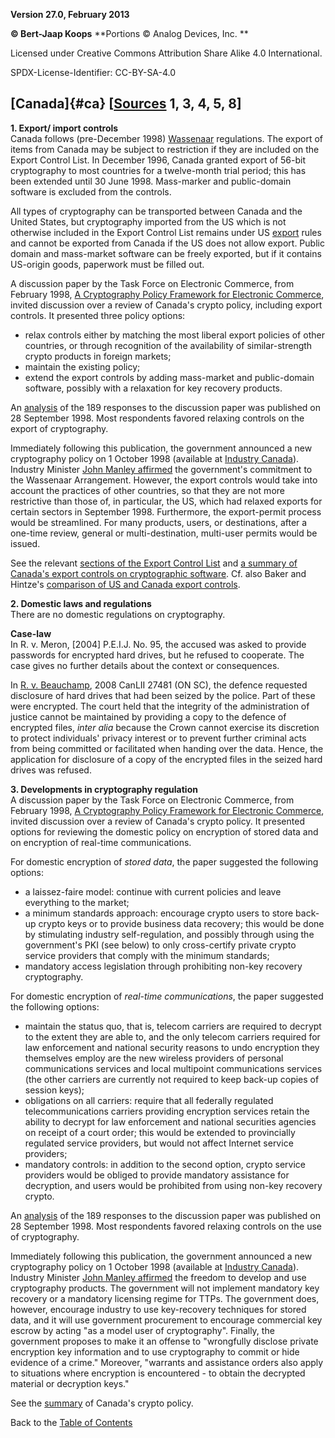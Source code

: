 **Version 27.0, February 2013**

**© Bert-Jaap Koops**
**Portions © Analog Devices, Inc. **  

Licensed under Creative Commons Attribution Share Alike 4.0 International.

SPDX-License-Identifier: CC-BY-SA-4.0

## [Canada]{#ca} \[[Sources](cls-srce.htm) 1, 3, 4, 5, 8\]

**1. Export/ import controls**\
Canada follows (pre-December 1998) [Wassenaar](#co) regulations. The
export of items from Canada may be subject to restriction if they are
included on the Export Control List. In December 1996, Canada granted
export of 56-bit cryptography to most countries for a twelve-month trial
period; this has been extended until 30 June 1998. Mass-marker and
public-domain software is excluded from the controls.

All types of cryptography can be transported between Canada and the
United States, but cryptography imported from the US which is not
otherwise included in the Export Control List remains under US
[export](#ear) rules and cannot be exported from Canada if the US does
not allow export. Public domain and mass-market software can be freely
exported, but if it contains US-origin goods, paperwork must be filled
out.

A discussion paper by the Task Force on Electronic Commerce, from
February 1998, [A Cryptography Policy Framework for Electronic
Commerce](http://strategis.ic.gc.ca/SSG/cy00005e.html), invited
discussion over a review of Canada\'s crypto policy, including export
controls. It presented three policy options:

-   relax controls either by matching the most liberal export policies
    of other countries, or through recognition of the availability of
    similar-strength crypto products in foreign markets;
-   maintain the existing policy;
-   extend the export controls by adding mass-market and public-domain
    software, possibly with a relaxation for key recovery products.

An [analysis](http://e-com.ic.gc.ca/english/crypto/631d3.html) of the
189 responses to the discussion paper was published on 28 September
1998. Most respondents favored relaxing controls on the export of
cryptography.

Immediately following this publication, the government announced a new
cryptography policy on 1 October 1998 (available at [Industry
Canada](http://strategis.ic.gc.ca/SSG/cy00001e.html)). Industry Minister
[John Manley affirmed](http://jya.com/ca-crypto.htm) the government\'s
commitment to the Wassenaar Arrangement. However, the export controls
would take into account the practices of other countries, so that they
are not more restrictive than those of, in particular, the US, which had
relaxed exports for certain sectors in September 1998. Furthermore, the
export-permit process would be streamlined. For many products, users, or
destinations, after a one-time review, general or multi-destination,
multi-user permits would be issued.

See the relevant [sections of the Export Control
List](http://axion.physics.ubc.ca/ECL.html) and [a summary of Canada\'s
export controls on cryptographic
software](http://insight.mcmaster.ca/org/efc/pages/doc/crypto-export.html).
Cf. also Baker and Hintze\'s [comparison of US and Canada export
controls](http://www.steptoe.com/encryp.htm).

**2. Domestic laws and regulations**\
There are no domestic regulations on cryptography.

**Case-law**\
In R. v. Meron, \[2004\] P.E.I.J. No. 95, the accused was asked to
provide passwords for encrypted hard drives, but he refused to
cooperate. The case gives no further details about the context or
consequences.

In [R. v.
Beauchamp](http://www.canlii.org/en/on/onsc/doc/2008/2008canlii27481/2008canlii27481.html),
2008 CanLII 27481 (ON SC), the defence requested disclosure of hard
drives that had been seized by the police. Part of these were encrypted.
The court held that the integrity of the administration of justice
cannot be maintained by providing a copy to the defence of encrypted
files, *inter alia* because the Crown cannot exercise its discretion to
protect individuals\' privacy interest or to prevent further criminal
acts from being committed or facilitated when handing over the data.
Hence, the application for disclosure of a copy of the encrypted files
in the seized hard drives was refused.

**3. Developments in cryptography regulation**\
A discussion paper by the Task Force on Electronic Commerce, from
February 1998, [A Cryptography Policy Framework for Electronic
Commerce](http://e-com.ic.gc.ca/english/crypto/631d11.html), invited
discussion over a review of Canada\'s crypto policy. It presented
options for reviewing the domestic policy on encryption of stored data
and on encryption of real-time communications.

For domestic encryption of *stored data*, the paper suggested the
following options:

-   a laissez-faire model: continue with current policies and leave
    everything to the market;
-   a minimum standards approach: encourage crypto users to store
    back-up crypto keys or to provide business data recovery; this would
    be done by stimulating industry self-regulation, and possibly
    through using the government\'s PKI (see below) to only
    cross-certify private crypto service providers that comply with the
    minimum standards;
-   mandatory access legislation through prohibiting non-key recovery
    cryptography.

For domestic encryption of *real-time communications*, the paper
suggested the following options:

-   maintain the status quo, that is, telecom carriers are required to
    decrypt to the extent they are able to, and the only telecom
    carriers required for law enforcement and national security reasons
    to undo encryption they themselves employ are the new wireless
    providers of personal communications services and local multipoint
    communications services (the other carriers are currently not
    required to keep back-up copies of session keys);
-   obligations on all carriers: require that all federally regulated
    telecommunications carriers providing encryption services retain the
    ability to decrypt for law enforcement and national securities
    agencies on receipt of a court order; this would be extended to
    provincially regulated service providers, but would not affect
    Internet service providers;
-   mandatory controls: in addition to the second option, crypto service
    providers would be obliged to provide mandatory assistance for
    decryption, and users would be prohibited from using non-key
    recovery crypto.

An [analysis](http://e-com.ic.gc.ca/english/crypto/631d3.html) of the
189 responses to the discussion paper was published on 28 September
1998. Most respondents favored relaxing controls on the use of
cryptography.

Immediately following this publication, the government announced a new
cryptography policy on 1 October 1998 (available at [Industry
Canada](http://e-com.ic.gc.ca/english/crypto/631d1.html)). Industry
Minister [John Manley
affirmed](http://e-com.ic.gc.ca/english/releases/41d6.html) the freedom
to develop and use cryptography products. The government will not
implement mandatory key recovery or a mandatory licensing regime for
TTPs. The government does, however, encourage industry to use
key-recovery techniques for stored data, and it will use government
procurement to encourage commercial key escrow by acting \"as a model
user of cryptography\". Finally, the government proposes to make it an
offense to \"wrongfully disclose private encryption key information and
to use cryptography to commit or hide evidence of a crime.\" Moreover,
\"warrants and assistance orders also apply to situations where
encryption is encountered - to obtain the decrypted material or
decryption keys.\"

See the [summary](http://e-com.ic.gc.ca/english/fastfacts/43d7.html) of
Canada\'s crypto policy.

Back to the [Table of Contents](index.html#toc)
